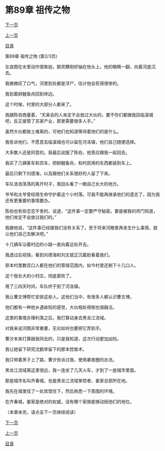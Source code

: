 <h1>第89章   祖传之物</h1>
            <div><p><a href="./0266_%E7%AC%AC89%E7%AB%A0_%E7%A5%96%E4%BC%A0%E4%B9%8B%E7%89%A9.md">下一页</a></p><p><a href="./0264_%E7%AC%AC89%E7%AB%A0_%E7%A5%96%E4%BC%A0%E4%B9%8B%E7%89%A9.md">上一页</a></p><p><a href="../">目录</a></p></div>
            <div><p>第89章   祖传之物 (第2/3页)</p><p>左良图在水里动作很笨拙，御灵鞭刚好抽在他头上。他的眼睛一翻，向着河底沉去。</p><p>我微微叹了口气，河里到处都是浮尸，估计他会死得很惨的。</p><p>我划着鲟鳇鱼舟回到岸边。</p><p>这个时候，村里的大部分人都来了。</p><p>我跟陈伯商量着，“天寅会的人肯定不会放过大伙的，要不你们都跟我回临溪城吧，反正接管了苏家产业，那里需要很多人手。”</p><p>虽然大伙都故土难离的，可他们也知道等待着他们的是什么。</p><p>我告诉他们，不愿意去临溪城也可以留在河洛镇，他们自己随便选择。</p><p>大多数人还是同意的。我最后说服了陈伯，他答应跟我一起回去。</p><p>我买了几辆客车和货车，把鲟鳇鱼舟，和村民用的东西都装到车上。</p><p>最后只剩下刘德海，以及跟他们关系很好的人留了下来。</p><p>车队浩浩荡荡的离开村子，我回头看了一眼自己长大的地方。</p><p>爷爷和太爷曾经用生命守护着这个小村落。可我不能再继承他们的遗志了，因为我还有更重要的事情要办。</p><p>陈伯也有些恋恋不舍的，说道，“这件事一定要严守秘密。要是被我的师门知道，他们肯定不会放过我们的。”</p><p>我跟他说，“这件事已经跟我们没有关系了。至于将来河眼里再发生什么事情，就让他们自己去解决吧。”</p><p>十几辆车沿着村边的小路一直向着远处开去。</p><p>我透过后视镜，看到刘德海和刘文斌正沉着脸看着我们。</p><p>原本村里数百口人都在他们的管辖范围内，如今村里还剩下十几口人。</p><p>这个我长大的小村庄，彻底衰败了。</p><p>用了三四天时间，车队终于到了河洛镇。</p><p>我让曹文博帮忙安排这些人。这他们当中，有很多人都认识曹文博。</p><p>他们都有一种他乡遇故知的感觉，大伙相处得倒也很融洽。</p><p>这里的事情办理利落之后，我打算动身去黑龙江流域。</p><p>对我来说河图非常重要，无论如何也要把它弄到手。</p><p>曹汐本来打算跟我同去的，只是我知道，这次行动更加凶险。</p><p>我让她留下研究沈鹏举留下的那本控兽术。</p><p>我只带着黑子上了路，曹汐告诉过我，使用暴兽圈的办法。</p><p>黑龙江流域离这里很远，我一连坐了几天火车，才到了一座城市里面。</p><p>那座城市名叫齐春城，也是黑龙江流域掌控者，姜家总部所在地。</p><p>我先在城里找了一处宾馆住下，然后熟悉一下周围的环境。</p><p>在齐春城，姜家是绝对的权威，没有哪个家族能够动摇他们的地位。</p><p>（本章未完，请点击下一页继续阅读）</p></div>
            <div><p><a href="./0266_%E7%AC%AC89%E7%AB%A0_%E7%A5%96%E4%BC%A0%E4%B9%8B%E7%89%A9.md">下一页</a></p><p><a href="./0264_%E7%AC%AC89%E7%AB%A0_%E7%A5%96%E4%BC%A0%E4%B9%8B%E7%89%A9.md">上一页</a></p><p><a href="../">目录</a></p></div>